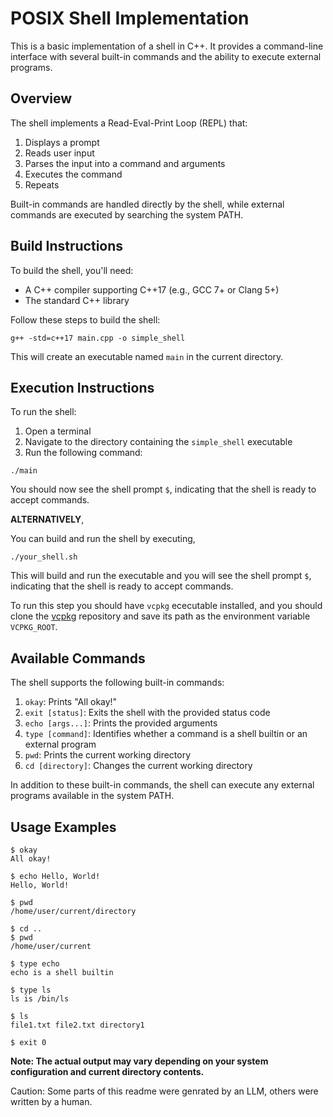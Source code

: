 # POSIX Shell Implementation

This is a basic implementation of a shell in C++. It provides a command-line interface with several built-in commands and the ability to execute external programs.

## Overview

The shell implements a Read-Eval-Print Loop (REPL) that:
1. Displays a prompt
2. Reads user input
3. Parses the input into a command and arguments
4. Executes the command
5. Repeats

Built-in commands are handled directly by the shell, while external commands are executed by searching the system PATH.

## Build Instructions

To build the shell, you'll need:
- A C++ compiler supporting C++17 (e.g., GCC 7+ or Clang 5+)
- The standard C++ library

Follow these steps to build the shell:

```
g++ -std=c++17 main.cpp -o simple_shell
```

This will create an executable named `main` in the current directory.

## Execution Instructions

To run the shell:

1. Open a terminal
2. Navigate to the directory containing the `simple_shell` executable
3. Run the following command:

```
./main
```

You should now see the shell prompt `$`, indicating that the shell is ready to accept commands.

**ALTERNATIVELY**,

You can build and run the shell by executing,

```
./your_shell.sh
```

This will build and run the executable and you will see the shell prompt `$`, indicating that the shell is ready to accept commands.

To run this step you should have `vcpkg` ececutable installed, and you should clone the [vcpkg](https://github.com/microsoft/vcpkg) repository and save its path as the environment variable `VCPKG_ROOT`.

## Available Commands

The shell supports the following built-in commands:

1. `okay`: Prints "All okay!"
2. `exit [status]`: Exits the shell with the provided status code
3. `echo [args...]`: Prints the provided arguments
4. `type [command]`: Identifies whether a command is a shell builtin or an external program
5. `pwd`: Prints the current working directory
6. `cd [directory]`: Changes the current working directory

In addition to these built-in commands, the shell can execute any external programs available in the system PATH.

## Usage Examples

```
$ okay
All okay!

$ echo Hello, World!
Hello, World!

$ pwd
/home/user/current/directory

$ cd ..
$ pwd
/home/user/current

$ type echo
echo is a shell builtin

$ type ls
ls is /bin/ls

$ ls
file1.txt file2.txt directory1

$ exit 0
```

**Note: The actual output may vary depending on your system configuration and current directory contents.**

Caution: Some parts of this readme were genrated by an LLM, others were written by a human.